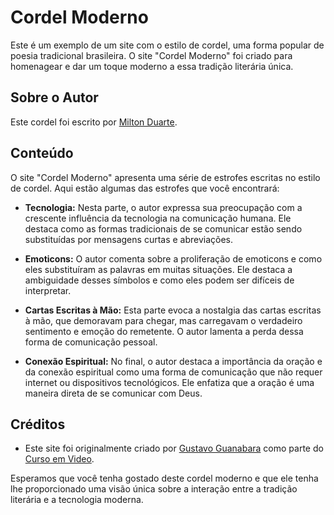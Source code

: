 # Cordel Moderno
Este é um exemplo de um site com o estilo de cordel, uma forma popular de poesia tradicional brasileira. O site "Cordel Moderno" foi criado para homenagear e dar um toque moderno a essa tradição literária única.

## Sobre o Autor
Este cordel foi escrito por [Milton Duarte](https://www.recantodasletras.com.br/poesias/3186743).

## Conteúdo
O site "Cordel Moderno" apresenta uma série de estrofes escritas no estilo de cordel. Aqui estão algumas das estrofes que você encontrará:

- **Tecnologia:** Nesta parte, o autor expressa sua preocupação com a crescente influência da tecnologia na comunicação humana. Ele destaca como as formas tradicionais de se comunicar estão sendo substituídas por mensagens curtas e abreviações.

- **Emoticons:** O autor comenta sobre a proliferação de emoticons e como eles substituíram as palavras em muitas situações. Ele destaca a ambiguidade desses símbolos e como eles podem ser difíceis de interpretar.

- **Cartas Escritas à Mão:** Esta parte evoca a nostalgia das cartas escritas à mão, que demoravam para chegar, mas carregavam o verdadeiro sentimento e emoção do remetente. O autor lamenta a perda dessa forma de comunicação pessoal.

- **Conexão Espiritual:** No final, o autor destaca a importância da oração e da conexão espiritual como uma forma de comunicação que não requer internet ou dispositivos tecnológicos. Ele enfatiza que a oração é uma maneira direta de se comunicar com Deus.

## Créditos
- Este site foi originalmente criado por [Gustavo Guanabara](https://gustavoguanabara.github.io/) como parte do [Curso em Video](https://www.cursoemvideo.com).

Esperamos que você tenha gostado deste cordel moderno e que ele tenha lhe proporcionado uma visão única sobre a interação entre a tradição literária e a tecnologia moderna.